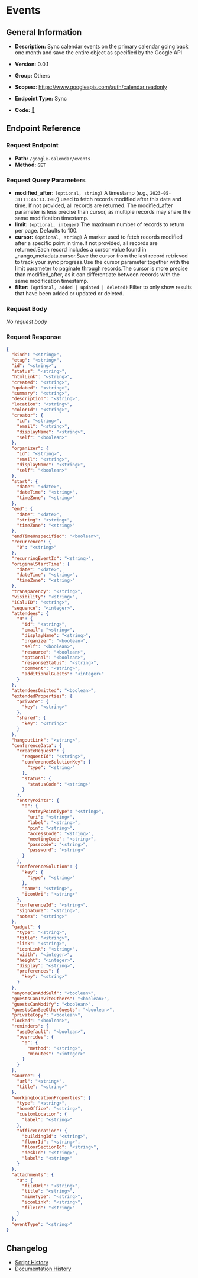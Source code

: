 # Events

## General Information

- **Description:** Sync calendar events on the primary calendar going back one month and
save the entire object as specified by the Google API

- **Version:** 0.0.1
- **Group:** Others
- **Scopes:**: https://www.googleapis.com/auth/calendar.readonly
- **Endpoint Type:** Sync
- **Code:** [🔗](https://github.com/NangoHQ/integration-templates/tree/main/integrations/google-calendar/syncs/events.ts)


## Endpoint Reference

### Request Endpoint

- **Path:** `/google-calendar/events`
- **Method:** `GET`

### Request Query Parameters

- **modified_after:** `(optional, string)` A timestamp (e.g., `2023-05-31T11:46:13.390Z`) used to fetch records modified after this date and time. If not provided, all records are returned. The modified_after parameter is less precise than cursor, as multiple records may share the same modification timestamp.
- **limit:** `(optional, integer)` The maximum number of records to return per page. Defaults to 100.
- **cursor:** `(optional, string)` A marker used to fetch records modified after a specific point in time.If not provided, all records are returned.Each record includes a cursor value found in _nango_metadata.cursor.Save the cursor from the last record retrieved to track your sync progress.Use the cursor parameter together with the limit parameter to paginate through records.The cursor is more precise than modified_after, as it can differentiate between records with the same modification timestamp.
- **filter:** `(optional, added | updated | deleted)` Filter to only show results that have been added or updated or deleted.

### Request Body

_No request body_

### Request Response

```json
{
  "kind": "<string>",
  "etag": "<string>",
  "id": "<string>",
  "status": "<string>",
  "htmlLink": "<string>",
  "created": "<string>",
  "updated": "<string>",
  "summary": "<string>",
  "description": "<string>",
  "location": "<string>",
  "colorId": "<string>",
  "creator": {
    "id": "<string>",
    "email": "<string>",
    "displayName": "<string>",
    "self": "<boolean>"
  },
  "organizer": {
    "id": "<string>",
    "email": "<string>",
    "displayName": "<string>",
    "self": "<boolean>"
  },
  "start": {
    "date": "<date>",
    "dateTime": "<string>",
    "timeZone": "<string>"
  },
  "end": {
    "date": "<date>",
    "string": "<string>",
    "timeZone": "<string>"
  },
  "endTimeUnspecified": "<boolean>",
  "recurrence": {
    "0": "<string>"
  },
  "recurringEventId": "<string>",
  "originalStartTime": {
    "date": "<date>",
    "dateTime": "<string>",
    "timeZone": "<string>"
  },
  "transparency": "<string>",
  "visibility": "<string>",
  "iCalUID": "<string>",
  "sequence": "<integer>",
  "attendees": {
    "0": {
      "id": "<string>",
      "email": "<string>",
      "displayName": "<string>",
      "organizer": "<boolean>",
      "self": "<boolean>",
      "resource": "<boolean>",
      "optional": "<boolean>",
      "responseStatus": "<string>",
      "comment": "<string>",
      "additionalGuests": "<integer>"
    }
  },
  "attendeesOmitted": "<boolean>",
  "extendedProperties": {
    "private": {
      "key": "<string>"
    },
    "shared": {
      "key": "<string>"
    }
  },
  "hangoutLink": "<string>",
  "conferenceData": {
    "createRequest": {
      "requestId": "<string>",
      "conferenceSolutionKey": {
        "type": "<string>"
      },
      "status": {
        "statusCode": "<string>"
      }
    },
    "entryPoints": {
      "0": {
        "entryPointType": "<string>",
        "uri": "<string>",
        "label": "<string>",
        "pin": "<string>",
        "accessCode": "<string>",
        "meetingCode": "<string>",
        "passcode": "<string>",
        "password": "<string>"
      }
    },
    "conferenceSolution": {
      "key": {
        "type": "<string>"
      },
      "name": "<string>",
      "iconUri": "<string>"
    },
    "conferenceId": "<string>",
    "signature": "<string>",
    "notes": "<string>"
  },
  "gadget": {
    "type": "<string>",
    "title": "<string>",
    "link": "<string>",
    "iconLink": "<string>",
    "width": "<integer>",
    "height": "<integer>",
    "display": "<string>",
    "preferences": {
      "key": "<string>"
    }
  },
  "anyoneCanAddSelf": "<boolean>",
  "guestsCanInviteOthers": "<boolean>",
  "guestsCanModify": "<boolean>",
  "guestsCanSeeOtherGuests": "<boolean>",
  "privateCopy": "<boolean>",
  "locked": "<boolean>",
  "reminders": {
    "useDefault": "<boolean>",
    "overrides": {
      "0": {
        "method": "<string>",
        "minutes": "<integer>"
      }
    }
  },
  "source": {
    "url": "<string>",
    "title": "<string>"
  },
  "workingLocationProperties": {
    "type": "<string>",
    "homeOffice": "<string>",
    "customLocation": {
      "label": "<string>"
    },
    "officeLocation": {
      "buildingId": "<string>",
      "floorId": "<string>",
      "floorSectionId": "<string>",
      "deskId": "<string>",
      "label": "<string>"
    }
  },
  "attachments": {
    "0": {
      "fileUrl": "<string>",
      "title": "<string>",
      "mimeType": "<string>",
      "iconLink": "<string>",
      "fileId": "<string>"
    }
  },
  "eventType": "<string>"
}
```

## Changelog

- [Script History](https://github.com/NangoHQ/integration-templates/commits/main/integrations/google-calendar/syncs/events.ts)
- [Documentation History](https://github.com/NangoHQ/integration-templates/commits/main/integrations/google-calendar/syncs/events.md)

<!-- END  GENERATED CONTENT -->

